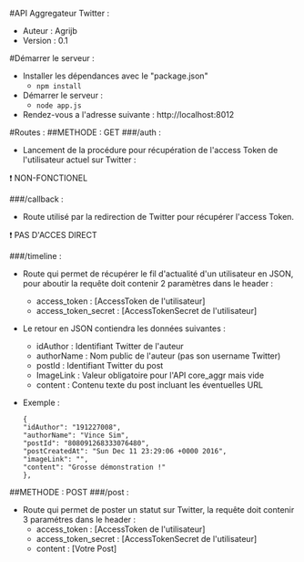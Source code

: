 #API Aggregateur Twitter :
- Auteur : Agrijb
- Version : 0.1

#Démarrer le serveur :
- Installer les dépendances avec le "package.json"
  - `npm install`
- Démarrer le serveur :
  - `node app.js`
- Rendez-vous a l'adresse suivante : http://localhost:8012

#Routes : 
##METHODE : GET
###/auth :
- Lancement de la procédure pour récupération de l'access Token de l'utilisateur actuel sur Twitter : 

:heavy_exclamation_mark: NON-FONCTIONEL

###/callback : 
- Route utilisé par la redirection de Twitter pour récupérer l'access Token. 

:heavy_exclamation_mark: PAS D'ACCES DIRECT

###/timeline :
- Route qui permet de récupérer le fil d'actualité d'un utilisateur en JSON, pour aboutir la requête doit contenir 2 paramètres dans le header :
  - access_token : [AccessToken de l'utilisateur]
  - access_token_secret : [AccessTokenSecret de l'utilisateur]
- Le retour en JSON contiendra les données suivantes :
  - idAuthor : Identifiant Twitter de l'auteur
  - authorName : Nom public de l'auteur (pas son username Twitter)
  - postId : Identifiant Twitter du post 
  - ImageLink : Valeur obligatoire pour l'API core_aggr mais vide
  - content : Contenu texte du post incluant les éventuelles URL
- Exemple :

  ```
  {
  "idAuthor": "191227008",
  "authorName": "Vince Sim",
  "postId": "808091268333076480",
  "postCreatedAt": "Sun Dec 11 23:29:06 +0000 2016",
  "imageLink": "",
  "content": "Grosse démonstration !"
  },
  ```

##METHODE : POST
###/post :
- Route qui permet de poster un statut sur Twitter, la requête doit contenir 3 paramétres dans le header :
  - access_token : [AccessToken de l'utilisateur]
  - access_token_secret : [AccessTokenSecret de l'utilisateur]
  - content : [Votre Post]
